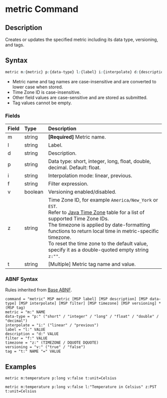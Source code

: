 # metric Command

## Description

Creates or updates the specified metric including its data type, versioning, and tags.

## Syntax

```css
metric m:{metric} p:{data-type} l:{label} i:{interpolate} d:{description} f:{filter} v:{versioning} z:{timezone} t:{tag-1}={text} t:{tag-2}={text}
```

* Metric name and tag names are case-insensitive and are converted to lower case when stored. 
* Time Zone ID is case-insensitive.
* Other field values are case-sensitive and are stored as submitted.
* Tag values cannot be empty.

### Fields

| **Field** | **Type** | **Description** |
|:---|:---|:---|
| m         | string           | **[Required]** Metric name. |
| l         | string           | Label. |
| d         | string           | Description. |
| p         | string           | Data type: short, integer, long, float, double, decimal. Default: float. |
| i         | string           | Interpolation mode: linear, previous. |
| f         | string           | Filter expression. |
| v         | boolean          | Versioning enabled/disabled. |
| z         | string           | Time Zone ID, for example `America/New_York` or `EST`.<br>Refer to [Java Time Zone](timezone-list.md) table for a list of supported Time Zone IDs.<br>The timezone is applied by date-formatting functions to return local time in metric-specific timezone.<br>To reset the time zone to the default value, specify it as a double-quoted empty string `z:""`.|
| t         | string           | [Multiple] Metric tag name and value.  |

### ABNF Syntax

Rules inherited from [Base ABNF](base-abnf.md).

```properties
command = "metric" MSP metric [MSP label] [MSP description] [MSP data-type] [MSP interpolate] [MSP filter] [MSP timezone] [MSP versioning] *(MSP tag)
metric = "m:" NAME
data-type = "p:" ("short" / "integer" / "long" / "float" / "double" / "decimal")
interpolate = "i:" ("linear" / "previous")
label = "l:" VALUE
description = "d:" VALUE
filter = "f:" VALUE
timezone = "z:" (TIMEZONE / DQUOTE DQUOTE)
versioning = "v:" ("true" / "false")
tag = "t:" NAME "=" VALUE
```

## Examples

```ls
metric m:temperature p:long v:false t:unit=Celsius
```

```ls
metric m:temperature p:long v:false l:"Temperature in Celsius" z:PST t:unit=Celsius
```

